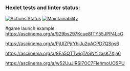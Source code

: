 ### Hexlet tests and linter status:
[![Actions Status](https://github.com/viago2k20/java-project-61/workflows/hexlet-check/badge.svg)](https://github.com/viago2k20/java-project-61/actions)
[![Maintainability](https://api.codeclimate.com/v1/badges/8a0e6722ec3bcaee4da7/maintainability)](https://codeclimate.com/github/viago2k20/java-project-61/maintainability)

#game launch example
https://asciinema.org/a/929bs297Kcue8fTY55JPP4LcG

https://asciinema.org/a/PjUlZPjrYhjJu2pACPD7QSps6

https://asciinema.org/a/8Ea5QTTwiqTASNYizxsK7Xja6

https://asciinema.org/a/w52UuJiRSl7OC7FlehmoUOSPU
